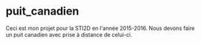 # puit_canadien

Ceci est mon projet pour la STI2D en l'année 2015-2016. 
Nous devons faire un puit canadien avec prise à distance de celui-ci.
